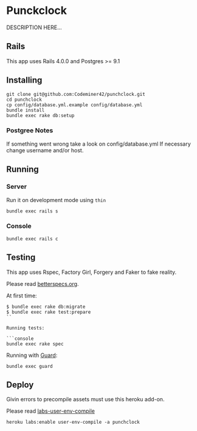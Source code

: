 Punckclock
=========

DESCRIPTION HERE...

## Rails

This app uses Rails 4.0.0 and Postgres >= 9.1

## Installing

```console
git clone git@github.com:Codeminer42/punchclock.git
cd punchclock
cp config/database.yml.example config/database.yml
bundle install
bundle exec rake db:setup
```

### Postgree Notes
If something went wrong take a look on 
config/database.yml 
If necessary change username and/or host.

## Running

### Server

Run it on development mode using `thin`

```console
bundle exec rails s
```

### Console

```console
bundle exec rails c
```

## Testing

This app uses Rspec, Factory Girl, Forgery and Faker to fake reality.

Please read [betterspecs.org](http://betterspecs.org/).

At first time:
```console
$ bundle exec rake db:migrate
$ bundle exec rake test:prepare
``

Running tests:

```console
bundle exec rake spec
```


Running with [Guard](https://github.com/guard/guard-rspec):

```console
bundle exec guard
```

## Deploy

Givin errors to precompile assets must use this heroku add-on.

Please read [labs-user-env-compile](https://devcenter.heroku.com/articles/labs-user-env-compile)

```console
heroku labs:enable user-env-compile -a punchclock
```
